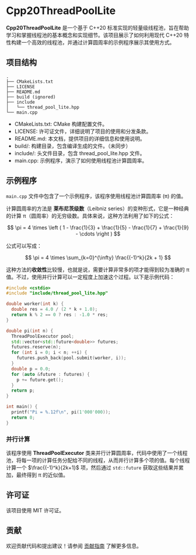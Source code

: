 # Cpp20ThreadPoolLite

**Cpp20ThreadPoolLite** 是一个基于 C++20 标准实现的轻量级线程池，旨在帮助学习和掌握线程池的基本概念和实现细节。该项目展示了如何利用现代 C++20 特性构建一个高效的线程池，并通过计算圆周率的示例程序展示其使用方式。

## 项目结构
```text
.
├── CMakeLists.txt
├── LICENSE
├── README.md
├── build (ignored)
├── include
│   └── thread_pool_lite.hpp
└── main.cpp
```
- CMakeLists.txt: CMake 构建配置文件。
- LICENSE: 许可证文件，详细说明了项目的使用和分发条款。
- README.md: 本文档，提供项目的详细信息和使用说明。
- build/: 构建目录，包含编译生成的文件。（未同步）
- include/: 头文件目录，包含 thread_pool_lite.hpp 文件。
- main.cpp: 示例程序，演示了如何使用线程池计算圆周率。

## 示例程序
`main.cpp` 文件中包含了一个示例程序，该程序使用线程池计算圆周率 (π) 的值。

计算圆周率的方法是 **莱布尼茨级数**（Leibniz series）的变种形式，它是一种经典的计算 π（圆周率）的无穷级数。具体来说，这种方法利用了如下的公式：

$$
\pi = 4 \times \left ( 1 - \frac{1}{3} + \frac{1}{5} - \frac{1}{7} + \frac{1}{9} - \cdots \right )
$$

公式可以写成：

$$
\pi = 4 \times \sum_{k=0}^{\infty} \frac{(-1)^k}{2k + 1}
$$

这种方法的**收敛性**比较慢，也就是说，需要计算非常多的项才能得到较为准确的 π 值。不过，使用并行计算可以一定程度上加速这个过程。以下是示例代码：
```cpp
#include <cstdio>
#include "include/thread_pool_lite.hpp"

double worker(int k) {
  double res = 4.0 / (2 * k + 1.0);
  return k % 2 == 0 ? res : -1.0 * res;
}

double pi(int n) {
  ThreadPoolExecutor pool;
  std::vector<std::future<double>> futures;
  futures.reserve(n);
  for (int i = 0; i < n; ++i) {
    futures.push_back(pool.submit(worker, i));
  }
  double p = 0.0;
  for (auto &future : futures) {
    p += future.get();
  }
  return p;
}

int main() {
  printf("Pi = %.12f\n", pi(1'000'000));
  return 0;
}
```

### 并行计算

该程序使用 **ThreadPoolExecutor** 类来并行计算圆周率，代码中使用了一个线程池，将每一项的计算任务分配给不同的线程，从而并行计算多个项的值。每个线程计算一个 $\frac{(-1)^k}{2k+1}$ 项，然后通过 `std::future` 获取这些结果并累加，最终得到 π 的近似值。

## 许可证
该项目使用 MIT 许可证。

## 贡献

欢迎贡献代码和提出建议！请参阅 [贡献指南](https://docs.github.com/en/get-started/exploring-projects-on-github/contributing-to-a-project) 了解更多信息。

